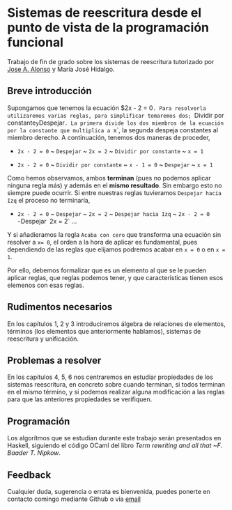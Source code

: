 # Sistemas de reescritura desde el punto de vista de la programación funcional

Trabajo de fin de grado sobre los sistemas de reescritura tutorizado
por [Jose A. Alonso](https://twitter.com/Jose_A_Alonso) y María José
Hidalgo.

## Breve introducción

Supongamos que tenemos la ecuación $2x - 2 = 0`. Para resolverla
utilizaremos varias reglas, para simplificar tomaremos dos; `Dividir
por constante` y `Despejar`. La primera divide los dos miembros de la
ecuación por la constante que multiplica a `x`, la segunda despeja
constantes al miembro derecho. A continuación, tenemos dos maneras de
proceder,

+ `2x - 2 = 0` ~ `Despejar` ~ `2x = 2` ~ `Dividir por constante` ~ `x
= 1`

+ `2x - 2 = 0` ~ `Dividir por constante` ~ `x - 1 = 0` ~ `Despejar` ~
`x = 1`

Como hemos observamos, ambos **terminan** (pues no podemos aplicar
ninguna regla más) y además en el **mismo resultado**. Sin embargo
esto no siempre puede ocurrir. Si entre nuestras reglas tuvieramos
`Despejar hacia Izq` el proceso no terminaría,

+ `2x - 2 = 0` ~ `Despejar` ~ `2x = 2` ~ `Despejar hacia Izq` ~ `2x -
2 = 0` ` ~ `Despejar` `2x = 2` ...

Y si añadieramos la regla `Acaba con cero` que transforma una ecuación
sin resolver a `x= 0`, el orden a la hora de aplicar es fundamental,
pues dependiendo de las reglas que elijamos podremos acabar en `x =
0` o en `x = 1`.

Por ello, debemos formalizar que es un elemento al que se le pueden
aplicar reglas, que reglas podemos tener, y que caracteristicas tienen
esos elemenos con esas reglas.

## Rudimentos necesarios

En los capítulos 1, 2 y 3 introduciremos álgebra de relaciones de
elementos, términos (los elementos que anteriormente hablamos),
sistemas de reescritura y unificación.

## Problemas a resolver

En los capítulos 4, 5, 6 nos centraremos en estudiar propiedades de
los sistemas reescritura, en concreto sobre cuando terminan, si todos
terminan en el mismo término, y si podemos realizar alguna
modificación a las reglas para que las anteriores propiedades se
verifiquen.

## Programación

Los algorítmos que se estudian durante este trabajo serán presentados
en Haskell, siguiendo el código OCaml del libro *Term rewriting
and all that ~F. Baader T. Nipkow*.

## Feedback

Cualquier duda, sugerencia o errata es bienvenida, puedes ponerte en contacto comingo mediante Github o via [email](mailto:miguelangelporrasnaranjo@gmail.com)
